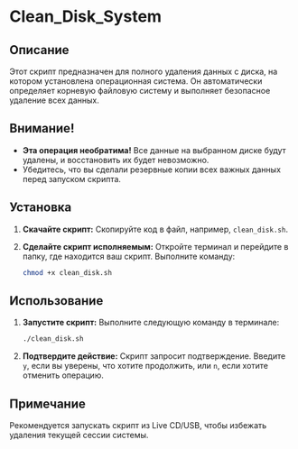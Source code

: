 # Clean_Disk_System

## Описание

Этот скрипт предназначен для полного удаления данных с диска, на котором установлена операционная система. Он автоматически определяет корневую файловую систему и выполняет безопасное удаление всех данных.

## Внимание!

- **Эта операция необратима!** Все данные на выбранном диске будут удалены, и восстановить их будет невозможно.
- Убедитесь, что вы сделали резервные копии всех важных данных перед запуском скрипта.

## Установка

1. **Скачайте скрипт:**
   Скопируйте код в файл, например, `clean_disk.sh`.

2. **Сделайте скрипт исполняемым:**
   Откройте терминал и перейдите в папку, где находится ваш скрипт. Выполните команду:
   ```bash
   chmod +x clean_disk.sh
   ```

## Использование

1. **Запустите скрипт:**
   Выполните следующую команду в терминале:
   ```bash
   ./clean_disk.sh
   ```

2. **Подтвердите действие:**
   Скрипт запросит подтверждение. Введите `y`, если вы уверены, что хотите продолжить, или `n`, если хотите отменить операцию.

## Примечание

Рекомендуется запускать скрипт из Live CD/USB, чтобы избежать удаления текущей сессии системы.
